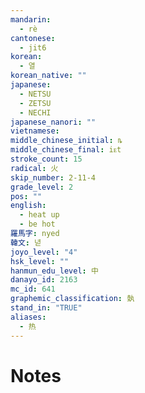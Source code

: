 ```yaml
---
mandarin:
  - rè
cantonese:
  - jit6
korean:
  - 열
korean_native: ""
japanese:
  - NETSU
  - ZETSU
  - NECHI
japanese_nanori: ""
vietnamese:
middle_chinese_initial: ȵ
middle_chinese_final: iᴇt
stroke_count: 15
radical: 火
skip_number: 2-11-4
grade_level: 2
pos: ""
english:
  - heat up
  - be hot
羅馬字: nyed
韓文: 녇
joyo_level: "4"
hsk_level: ""
hanmun_edu_level: 中
danayo_id: 2163
mc_id: 641
graphemic_classification: 埶
stand_in: "TRUE"
aliases:
  - 热
---
```


# Notes
